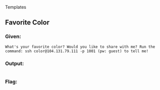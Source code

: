 Templates

## Favorite Color
### Given:
```
What's your favorite color? Would you like to share with me? Run the command: ssh color@104.131.79.111 -p 1001 (pw: guest) to tell me!
```
### Output:
``` 

```
### Flag:
``` 

```